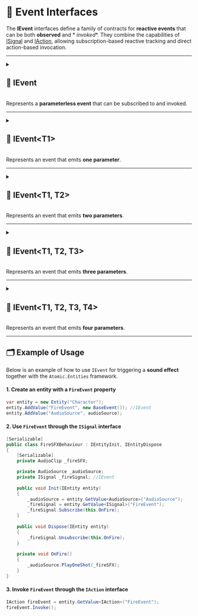 # 🧩 Event Interfaces

The **IEvent** interfaces define a family of contracts for **reactive events** that can be both **observed** and *
*invoked**. They combine the capabilities of [ISignal](../Signals/ISignal.md) and [IAction](../Actions/IAction.md),
allowing subscription-based reactive tracking and direct action-based invocation.

---

<details>
  <summary>
    <h2>🧩 IEvent</h2>
    <br> Represents a <b>parameterless event</b> that can be subscribed to and invoked.
  </summary>

<br>

```csharp
public interface IEvent : ISignal, IAction
```

---

### 🏹 Methods

#### `Subscribe(Action)`

```csharp
public Subscription Subscribe(Action action)  
```

- **Description:** Subscribes an action to be invoked whenever the signal is triggered.
- **Parameter:** `action` – The delegate to be called when the value changes.
- **Returns:** A [Subscription](../Signals/Subscription.md#subscription) struct representing the active subscription.

#### `Unsubscribe(Action)`

```csharp
public void Unsubscribe(Action action)  
```

- **Description:** Removes a previously registered action so it will no longer be invoked when the signal is triggered.
- **Parameter:** `action` – The delegate to remove from the subscription list.

#### `Invoke()`

```csharp
public void Invoke();
```

- **Description:** Executes the event logic

</details>

---

<details>
  <summary>
    <h2>🧩 IEvent&lt;T1&gt;</h2>
    <br> Represents an event that emits <b>one parameter</b>.
  </summary>

<br>

```csharp
public interface IEvent<T> : ISignal<T>, IAction<T>
```

- **Type parameter:** `T` — The type of the event parameter.

---

### 🏹 Methods

#### `Subscribe(Action<T>)`

```csharp
public Subscription<T> Subscribe(Action<T> action)  
```

- **Description:** Subscribes an action to be invoked whenever the signal is triggered.
- **Parameter:** `action` – The delegate to be called when the value changes.
- **Returns:** A [Subscription&lt;T&gt;](../Signals/Subscription.md#subscriptiont) struct representing the active
  subscription.

#### `Unsubscribe(Action<T>)`

```csharp
public void Unsubscribe(Action<T> action)  
```

- **Description:** Removes a previously registered action so it will no longer be invoked when the signal is triggered.
- **Parameter:** `action` – The delegate to remove from the subscription list.

#### `Invoke(T)`

```csharp
public void Invoke(T arg);
```

- **Description:** Executes the event with the specified argument
- **Parameter:** `arg` — the input parameter

</details>

---

<details>
  <summary>
    <h2>🧩 IEvent&lt;T1, T2&gt;</h2>
    <br> Represents an event that emits <b>two parameters</b>.
  </summary>

<br>

```csharp
public interface IEvent<T1, T2> : ISignal<T1, T2>, IAction<T1, T2>
```

- **Type parameters:**
    - `T1` — The first argument
    - `T2` — The second argument

---

### 🏹 Methods

#### `Subscribe(Action<T1, T2>)`

```csharp
public Subscription<T1, T2> Subscribe(Action<T1, T2> action)  
```

- **Description:** Subscribes an action to be invoked whenever the signal is triggered.
- **Parameter:** `action` – The delegate to be called when the value changes.
- **Returns:** A [Subscription<T1, T2>](../Signals/Subscription.md#subscriptiont1-t2) struct representing the active
  subscription.

#### `Unsubscribe(Action<T1, T2>)`

```csharp
public void Unsubscribe(Action<T1, T2> action)  
```

- **Description:** Removes a previously registered action so it will no longer be invoked when the signal is triggered.
- **Parameter:** `action` – The delegate to remove from the subscription list.

#### `Invoke(T1, T2)`

```csharp
public void Invoke(T1 arg1, T2 arg2);
```

- **Description:** Executes the action with the specified arguments
- **Parameters:**
    - `arg1` — the first argument
    - `arg2` — the second argument

</details>

---

<details>
  <summary>
    <h2>🧩 IEvent&lt;T1, T2, T3&gt;</h2>
    <br> Represents an event that emits <b>three parameters</b>.
  </summary>

<br>

```csharp
public interface IEvent<T1, T2, T3> : ISignal<T1, T2, T3>, IAction<T1, T2, T3>
```

- **Type parameters:**
    - `T1` — The first argument
    - `T2` — The second argument
    - `T3` — The third argument

---

### 🏹 Methods

#### `Subscribe(Action<T1, T2, T3>)`

```csharp
public Subscription<T1, T2, T3> Subscribe(Action<T1, T2, T3> action)  
```

- **Description:** Subscribes an action to be invoked whenever the signal is triggered.
- **Parameter:** `action` – The delegate to be called when the value changes.
- **Returns:** A [Subscription<T1, T2, T3>](../Signals/Subscription.md#subscriptiont1-t2-t3) struct representing the
  active subscription.

#### Unsubscribe(Action<T1, T2, T3>)

```csharp
public void Unsubscribe(Action<T1, T2, T3> action)  
```

- **Description:** Removes a previously registered action so it will no longer be invoked when the signal is triggered.
- **Parameter:** `action` – The delegate to remove from the subscription list.

#### `Invoke(T1, T2, T3)`

```csharp
public void Invoke(T1 arg1, T2 arg2, T3 arg3);
```

- **Description:** Executes the event with the specified arguments
- **Parameters:**
    - `arg1` — the first argument
    - `arg2` — the second argument
    - `arg3` — the third argument

</details>

---

<details>
  <summary>
    <h2>🧩 IEvent&lt;T1, T2, T3, T4&gt;</h2>
    <br> Represents an event that emits <b>four parameters</b>.
  </summary>

<br>

```csharp
public interface IEvent<T1, T2, T3, T4> : ISignal<T1, T2, T3, T4>, IAction<T1, T2, T3, T4>
```
- **Type parameters:**
    - `T1` — The first argument
    - `T2` — The second argument
    - `T3` — The third argument
    - `T4` — The fourth argument

### 🏹 Methods

#### `Subscribe(Action<T1, T2, T3, T4>)`

```csharp
public Subscription<T1, T2, T3, T4> Subscribe(Action<T1, T2, T3, T4> action)  
```

- **Description:** Subscribes an action to be invoked whenever the signal is triggered.
- **Parameter:** `action` – The delegate to be called when the value changes.
- **Returns:** A [Subscription<T1, T2, T3, T4>](../Signals/Subscription.md#subscriptiont1-t2-t3-t4) struct representing
  the active subscription.

#### `Unsubscribe(Action<T1, T2, T3, T4>)`

```csharp
public void Unsubscribe(Action<T1, T2, T3, T4> action)  
```

- **Description:** Removes a previously registered action so it will no longer be invoked when the signal is triggered.
- **Parameter:** `action` – The delegate to remove from the subscription list.

#### `Invoke(T1, T2, T3, T4)`

```csharp
public void Invoke(T1 arg1, T2 arg2, T3 arg3, T4 arg4);
```

- **Description:** Executes the event with the specified arguments
- **Parameters:**
    - `arg1` — the first argument
    - `arg2` — the second argument
    - `arg3` — the third argument

</details>

---

## 🗂 Example of Usage

Below is an example of how to use `IEvent` for triggering a **sound effect** together with the `Atomic.Entities`
framework.

#### 1. Create an entity with a `FireEvent` property

```csharp
var entity = new Entity("Character");
entity.AddValue("FireEvent", new BaseEvent()); //IEvent
entity.AddValue("AudioSource", audioSource);
```

#### 2. Use `FireEvent` through the `ISignal` interface

```csharp
[Serializable]
public class FireSFXBehaviour : IEntityInit, IEntityDispose
{
    [Serializable]
    private AudioClip _fireSFX;

    private AudioSource _audioSource;
    private ISignal _fireSignal; //IEvent
    
    public void Init(IEntity entity)
    {
        _audioSource = entity.GetValue<AudioSource>("AudioSource");
        _fireSignal = entity.GetValue<ISignal>("FireEvent");
        _fireSignal.Subscribe(this.OnFire);
    }
    
    public void Dispose(IEntity entity)
    {
        _fireSignal.Unsubscribe(this.OnFire);
    }
    
    private void OnFire()
    {
        _audioSource.PlayOneShot(_fireSFX);
    }
}
```

#### 3. Invoke `FireEvent` through the `IAction` interface

```csharp
IAction fireEvent = entity.GetValue<IAction>("FireEvent");
fireEvent.Invoke();
```